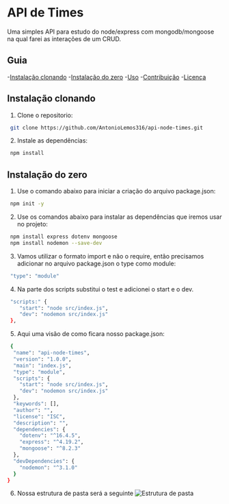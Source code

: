 # API de Times

Uma simples API para estudo do node/express com mongodb/mongoose na qual farei as interações de um CRUD.

## Guia

-[Instalação clonando](#instalação-clonando) -[Instalação do zero](#instalação-do-zero) -[Uso](#uso) -[Contribuição](#contribuição) -[Licença](#licença)

## Instalação clonando

1. Clone o repositorio:

```bash
 git clone https://github.com/AntonioLemos316/api-node-times.git
```

2. Instale as dependências:

```bash
 npm install
```

## Instalação do zero

1. Use o comando abaixo para iniciar a criação do arquivo package.json:

```bash
 npm init -y
```

2. Use os comandos abaixo para instalar as dependências que iremos usar no projeto:

```bash
 npm install express dotenv mongoose
 npm install nodemon --save-dev
```

3. Vamos utilizar o formato import e não o require, então precisamos adicionar no arquivo package.json o type como module:

```bash
 "type": "module"
```

4. Na parte dos scripts substitui o test e adicionei o start e o dev.

```bash
 "scripts:" {
    "start": "node src/index.js",
    "dev": "nodemon src/index.js"
 },
```

5. Aqui uma visão de como ficara nosso package.json:

```bash
 {
  "name": "api-node-times",
  "version": "1.0.0",
  "main": "index.js",
  "type": "module",
  "scripts": {
    "start": "node src/index.js",
    "dev": "nodemon src/index.js"
  },
  "keywords": [],
  "author": "",
  "license": "ISC",
  "description": "",
  "dependencies": {
    "dotenv": "^16.4.5",
    "express": "^4.19.2",
    "mongoose": "^8.2.3"
  },
  "devDependencies": {
    "nodemon": "^3.1.0"
  }
}
```

6. Nossa estrutura de pasta será a seguinte
   ![Estrutura de pasta](https://imgur.com/ULfRum6)
